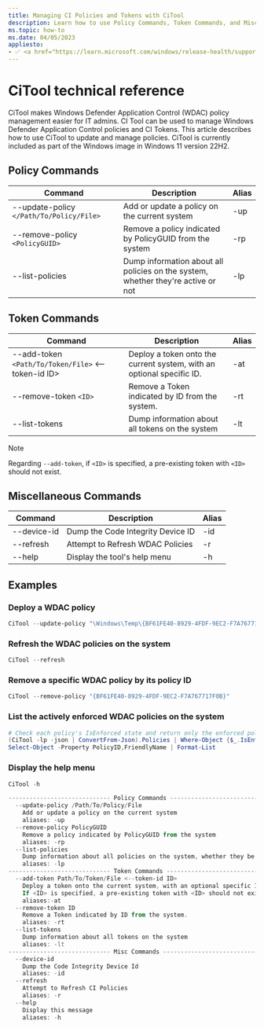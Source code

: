 ```yaml
---
title: Managing CI Policies and Tokens with CiTool
description: Learn how to use Policy Commands, Token Commands, and Miscellaneous Commands in CiTool
ms.topic: how-to
ms.date: 04/05/2023
appliesto:
- ✅ <a href="https://learn.microsoft.com/windows/release-health/supported-versions-windows-client" target="_blank">Windows 11</a>
---
```


# CiTool technical reference

CiTool makes Windows Defender Application Control (WDAC) policy management easier for IT admins.  CI Tool can be used to manage Windows Defender Application Control policies and CI Tokens. This article describes how to use CiTool to update and manage policies.  CiTool is currently included as part of the Windows image in Windows 11 version 22H2.

## Policy Commands

| Command | Description | Alias |
|--------|---------|---------|
| --update-policy `</Path/To/Policy/File>` | Add or update a policy on the current system | -up |
| --remove-policy `<PolicyGUID>` | Remove a policy indicated by PolicyGUID from the system | -rp |
| --list-policies | Dump information about all policies on the system, whether they're active or not | -lp |

## Token Commands

| Command | Description | Alias |
|--------|---------|---------|
| --add-token `<Path/To/Token/File>` <--token-id ID> | Deploy a token onto the current system, with an optional specific ID. | -at |
| --remove-token `<ID>` | Remove a Token indicated by ID from the system. | -rt |
| --list-tokens | Dump information about all tokens on the system | -lt |

> [!NOTE]
> Regarding `--add-token`, if `<ID>` is specified, a pre-existing token with `<ID>` should not exist.

## Miscellaneous Commands

| Command | Description | Alias |
|--------|---------|---------|
| --device-id | Dump the Code Integrity Device ID | -id |
| --refresh | Attempt to Refresh WDAC Policies | -r |
| --help | Display the tool's help menu | -h |

## Examples

### Deploy a WDAC policy

```powershell
CiTool --update-policy "\Windows\Temp\{BF61FE40-8929-4FDF-9EC2-F7A767717F0B}.cip"
```

### Refresh the WDAC policies on the system

```powershell
CiTool --refresh
```

### Remove a specific WDAC policy by its policy ID

```powershell
CiTool --remove-policy "{BF61FE40-8929-4FDF-9EC2-F7A767717F0B}"
```

### List the actively enforced WDAC policies on the system

```powershell
# Check each policy's IsEnforced state and return only the enforced policies
(CiTool -lp -json | ConvertFrom-Json).Policies | Where-Object {$_.IsEnforced -eq "True"} |
Select-Object -Property PolicyID,FriendlyName | Format-List
```

### Display the help menu

```powershell
CiTool -h

----------------------------- Policy Commands ---------------------------------
  --update-policy /Path/To/Policy/File
    Add or update a policy on the current system
    aliases: -up
  --remove-policy PolicyGUID
    Remove a policy indicated by PolicyGUID from the system
    aliases: -rp
  --list-policies
    Dump information about all policies on the system, whether they be active or not
    aliases: -lp
----------------------------- Token Commands ---------------------------------
  --add-token Path/To/Token/File <--token-id ID>
    Deploy a token onto the current system, with an optional specific ID
    If <ID> is specified, a pre-existing token with <ID> should not exist.
    aliases:-at
  --remove-token ID
    Remove a Token indicated by ID from the system.
    aliases: -rt
  --list-tokens
    Dump information about all tokens on the system
    aliases: -lt
----------------------------- Misc Commands ---------------------------------
  --device-id
    Dump the Code Integrity Device Id
    aliases: -id
  --refresh
    Attempt to Refresh CI Policies
    aliases: -r
  --help
    Display this message
    aliases: -h
```
